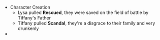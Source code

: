 - Character Creation
	- Lysa pulled **Rescued**, they were saved on the field of battle by Tiffany's Father
	- Tiffany pulled **Scandal**, they're a disgrace to their family and very drunkenly
- 